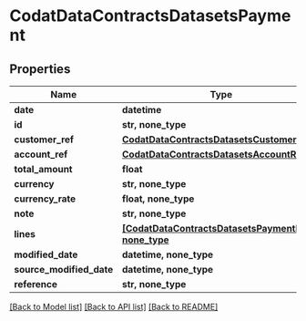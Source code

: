 # CodatDataContractsDatasetsPayment


## Properties
Name | Type | Description | Notes
------------ | ------------- | ------------- | -------------
**date** | **datetime** |  | 
**id** | **str, none_type** |  | [optional] 
**customer_ref** | [**CodatDataContractsDatasetsCustomerRef**](CodatDataContractsDatasetsCustomerRef.md) |  | [optional] 
**account_ref** | [**CodatDataContractsDatasetsAccountRef**](CodatDataContractsDatasetsAccountRef.md) |  | [optional] 
**total_amount** | **float** |  | [optional] 
**currency** | **str, none_type** |  | [optional] 
**currency_rate** | **float, none_type** |  | [optional] 
**note** | **str, none_type** |  | [optional] 
**lines** | [**[CodatDataContractsDatasetsPaymentLine], none_type**](CodatDataContractsDatasetsPaymentLine.md) |  | [optional] 
**modified_date** | **datetime, none_type** |  | [optional] 
**source_modified_date** | **datetime, none_type** |  | [optional] 
**reference** | **str, none_type** |  | [optional] 

[[Back to Model list]](../README.md#documentation-for-models) [[Back to API list]](../README.md#documentation-for-api-endpoints) [[Back to README]](../README.md)


